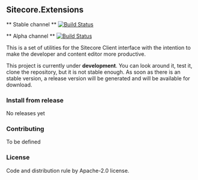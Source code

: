 ## Sitecore.Extensions
** Stable channel **
[![Build Status](https://dev.azure.com/ecuasoft/Sitecore.Extensions/_apis/build/status/Sitecore.Extensions-Pipeline-Release?branchName=master)](https://dev.azure.com/ecuasoft/Sitecore.Extensions/_build/latest?definitionId=9&branchName=master)

** Alpha channel **
[![Build Status](https://dev.azure.com/ecuasoft/Sitecore.Extensions/_apis/build/status/Sitecore.Extensions-Pipeline-Release?branchName=develop)](https://dev.azure.com/ecuasoft/Sitecore.Extensions/_build/latest?definitionId=9&branchName=develop)


This is a set of utilities for the Sitecore Client interface with the intention to make the developer and content editor more productive.


This project is currently under **development**. You can look around it, test it, clone the repository, but it is not stable enough. As soon as there is an stable version, a release version will be generated and will be available for download.

### Install from release

No releases yet

### Contributing
To be defined

### License
Code and distribution rule by Apache-2.0 license. 